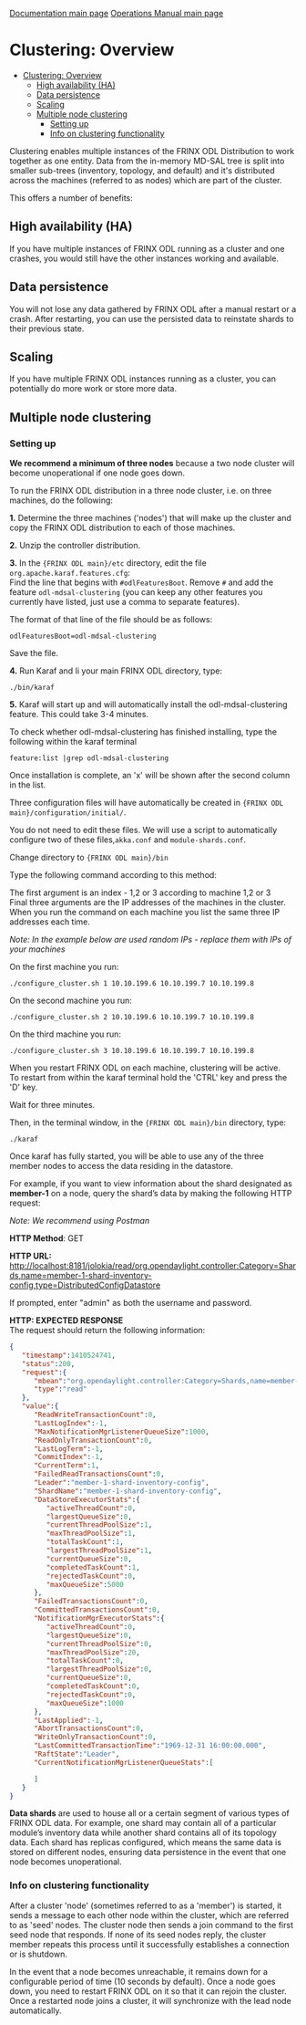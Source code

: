 [Documentation main page](https://frinxio.github.io/Frinx-docs/)
[Operations Manual main page](https://frinxio.github.io/Frinx-docs/FRINX_ODL_Distribution/Carbon/operations_manual.html)
# Clustering: Overview
<!-- TOC -->

- [Clustering: Overview](#clustering-overview)
    - [High availability (HA)](#high-availability-ha)
    - [Data persistence](#data-persistence)
    - [Scaling](#scaling)
    - [Multiple node clustering](#multiple-node-clustering)
        - [Setting up](#setting-up)
        - [Info on clustering functionality](#info-on-clustering-functionality)

<!-- /TOC -->
Clustering enables multiple instances of the FRINX ODL Distribution to work together as one entity. Data from the in-memory MD-SAL tree is split into smaller sub-trees (inventory, topology, and default) and it's distributed across the machines (referred to as nodes) which are part of the cluster.

This offers a number of benefits:

## High availability (HA)
If you have multiple instances of FRINX ODL running as a cluster and one crashes, you would still have the other instances working and available.

## Data persistence  
You will not lose any data gathered by FRINX ODL after a manual restart or a crash. After restarting, you can use the persisted data to reinstate shards to their previous state.

## Scaling  
If you have multiple FRINX ODL instances running as a cluster, you can potentially do more work or store more data.

## Multiple node clustering  
### Setting up    
**We recommend a minimum of three nodes** because a two node cluster will become unoperational if one node goes down.

To run the FRINX ODL distribution in a three node cluster, i.e. on three machines, do the following:  

**1\.** Determine the three machines ('nodes') that will make up the cluster and copy the FRINX ODL distribution to each of those machines.  

**2\.** Unzip the controller distribution.  

**3\.** In the `{FRINX ODL main}/etc` directory, edit the file `org.apache.karaf.features.cfg`:  
Find the line that begins with `#odlFeaturesBoot`. Remove `#` and add the feature `odl-mdsal-clustering` (you can keep any other features you currently have listed, just use a comma to separate features).  

The format of that line of the file should be as follows:

	odlFeaturesBoot=odl-mdsal-clustering

Save the file.

**4\.** Run Karaf and Ii your main FRINX ODL directory, type:

    ./bin/karaf

**5\.** Karaf will start up and will automatically install the odl-mdsal-clustering feature. This could take 3-4 minutes.

To check whether odl-mdsal-clustering has finished installing, type the following within the karaf terminal

    feature:list |grep odl-mdsal-clustering

Once installation is complete, an 'x' will be shown after the second column in the list.

Three configuration files will have automatically be created in `{FRINX ODL main}/configuration/initial/`.

You do not need to edit these files. We will use a script to automatically configure two of these files,`akka.conf` and `module-shards.conf`.

Change directory to `{FRINX ODL main}/bin`

Type the following command according to this method:

The first argument is an index - 1,2 or 3 according to machine 1,2 or 3  
Final three arguments are the IP addresses of the machines in the cluster.  
When you run the command on each machine you list the same three IP addresses each time. 

_Note: In the example below are used random IPs - replace them with IPs of your machines_

On the first machine you run:

    ./configure_cluster.sh 1 10.10.199.6 10.10.199.7 10.10.199.8

On the second machine you run:

    ./configure_cluster.sh 2 10.10.199.6 10.10.199.7 10.10.199.8

On the third machine you run:   

    ./configure_cluster.sh 3 10.10.199.6 10.10.199.7 10.10.199.8

When you restart FRINX ODL on each machine, clustering will be active.  
To restart from within the karaf terminal hold the 'CTRL' key and press the 'D' key.  

Wait for three minutes.  

Then, in the terminal window, in the `{FRINX ODL main}/bin` directory, type:

    ./karaf

Once karaf has fully started, you will be able to use any of the three member nodes to access the data residing in the datastore.

For example, if you want to view information about the shard designated as **member-1** on a node, query the shard’s data by making the following HTTP request:

_Note: We recommend using Postman_

**HTTP Method**: GET  

**HTTP URL:** <http://localhost:8181/jolokia/read/org.opendaylight.controller:Category=Shards,name=member-1-shard-inventory-config,type=DistributedConfigDatastore>  

If prompted, enter "admin" as both the username and password.  

**HTTP: EXPECTED RESPONSE**   
The request should return the following information:  

```json
{  
   "timestamp":1410524741,
   "status":200,
   "request":{  
      "mbean":"org.opendaylight.controller:Category=Shards,name=member-1-shard-inventory-config,type=DistributedConfigDatastore",
      "type":"read"
   },
   "value":{  
      "ReadWriteTransactionCount":0,
      "LastLogIndex":-1,
      "MaxNotificationMgrListenerQueueSize":1000,
      "ReadOnlyTransactionCount":0,
      "LastLogTerm":-1,
      "CommitIndex":-1,
      "CurrentTerm":1,
      "FailedReadTransactionsCount":0,
      "Leader":"member-1-shard-inventory-config",
      "ShardName":"member-1-shard-inventory-config",
      "DataStoreExecutorStats":{  
         "activeThreadCount":0,
         "largestQueueSize":0,
         "currentThreadPoolSize":1,
         "maxThreadPoolSize":1,
         "totalTaskCount":1,
         "largestThreadPoolSize":1,
         "currentQueueSize":0,
         "completedTaskCount":1,
         "rejectedTaskCount":0,
         "maxQueueSize":5000
      },
      "FailedTransactionsCount":0,
      "CommittedTransactionsCount":0,
      "NotificationMgrExecutorStats":{  
         "activeThreadCount":0,
         "largestQueueSize":0,
         "currentThreadPoolSize":0,
         "maxThreadPoolSize":20,
         "totalTaskCount":0,
         "largestThreadPoolSize":0,
         "currentQueueSize":0,
         "completedTaskCount":0,
         "rejectedTaskCount":0,
         "maxQueueSize":1000
      },
      "LastApplied":-1,
      "AbortTransactionsCount":0,
      "WriteOnlyTransactionCount":0,
      "LastCommittedTransactionTime":"1969-12-31 16:00:00.000",
      "RaftState":"Leader",
      "CurrentNotificationMgrListenerQueueStats":[  

      ]
   }
}
```

**Data shards** are used to house all or a certain segment of various types of FRINX ODL data. For example, one shard may contain all of a particular module’s inventory data while another shard contains all of its topology data. Each shard has replicas configured, which means the same data is stored on different nodes, ensuring data persistence in the event that one node becomes unoperational.

### Info on clustering functionality
After a cluster 'node' (sometimes referred to as a 'member') is started, it sends a message to each other node within the cluster, which are referred to as 'seed' nodes. The cluster node then sends a join command to the first seed node that responds. If none of its seed nodes reply, the cluster member repeats this process until it successfully establishes a connection or is shutdown.

In the event that a node becomes unreachable, it remains down for a configurable period of time (10 seconds by default). Once a node goes down, you need to restart FRINX ODL on it so that it can rejoin the cluster. Once a restarted node joins a cluster, it will synchronize with the lead node automatically. 
